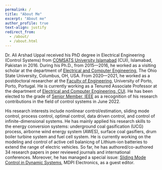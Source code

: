 ```yaml
---
permalink: /
title: "About Me"
excerpt: "About me"
author_profile: true
text-align: justify
redirect_from: 
  - /about/
  - /about.html
---
```

Dr. Ali Arshad Uppal received his PhD degree in Electrical Engineering (Control Systems) from [COMSATS University Islamabad](https://www.comsats.edu.pk/contactus.aspx) (CUI), Islamabad, Pakistan in 2016. During his Ph.D., from 2015—2016, he worked as a visiting scholar at the department of [Electrical and Computer Engineering](https://ece.osu.edu/), The Ohio State University, Columbus, OH, USA. From 2020—2021, he worked as a postdoctoral researcher at the [Faculty of Engineering](https://sigarra.up.pt/feup/en/web_page.inicial), University of Porto, Porto, Portugal. He is currently working as a Tenured Associate Professor at the department of [Electrical and Computer Engineering, CUI](http://ww2.comsats.edu.pk/faculty/FacultyDetails.aspx?Uid=22118). He has been elected to the grade of [Senior Member, IEEE](https://www.ieee.org/) as a recognition of his research contributions in the field of control systems in June 2022.

His research interests include nonlinear control/estimation, sliding mode control, process control, optimal control, data driven control, and control of infinite-dimensional systems. He has mainly applied his research skills to the energy conversion systems: underground coal gasification (UCG) process, airborne wind energy system (AWES), surface coal gasifiers, drum boiler turbine system and fuel cell system. He is currently working on the modeling and control of active cell balanicng of Lithium-ion batteries to extend the range of electric vehicles. So far, he has authored/co-authored 34 research papers in peer reviewed journals and international conferences. Moreover, he has managed a special issue: [Sliding Mode Control in Dynamic Systems](https://www.mdpi.com/journal/electronics/special_issues/Sliding_Mode_Control_in_Dynamic_Systems), MDPI Electronics, as a guest editor.

